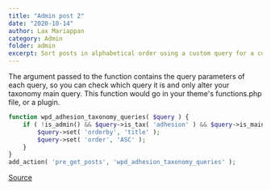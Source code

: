 ```yaml
---
title: "Admin post 2"
date: "2020-10-14"
author: Lax Mariappan
category: Admin
folder: admin
excerpt: Sort posts in alphabetical order using a custom query for a custom taxonomy archive.
---
```



The argument passed to the function contains the query parameters of each query, so you can check which query it is and only alter your taxonomy main query. This function would go in your theme's functions.php file, or a plugin.

```php
function wpd_adhesion_taxonomy_queries( $query ) {
    if ( !is_admin() && $query->is_tax( 'adhesion' ) && $query->is_main_query() ) {
        $query->set( 'orderby', 'title' );
        $query->set( 'order', 'ASC' );
    }
}
add_action( 'pre_get_posts', 'wpd_adhesion_taxonomy_queries' );
```
[Source](https://wordpress.stackexchange.com/a/180183/103640)